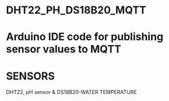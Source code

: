 # DHT22_PH_DS18B20_MQTT
# Arduino IDE code for publishing sensor values to MQTT
# SENSORS
   DHT22, 
   pH sensor &
   DS18B20-WATER TEMPERATURE

